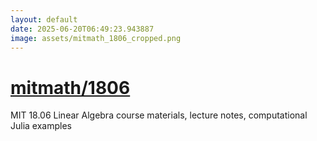 ```yaml
---
layout: default
date: 2025-06-20T06:49:23.943887
image: assets/mitmath_1806_cropped.png
---
```


# [mitmath/1806](https://github.com/mitmath/1806)

MIT 18.06 Linear Algebra course materials, lecture notes, computational Julia examples
